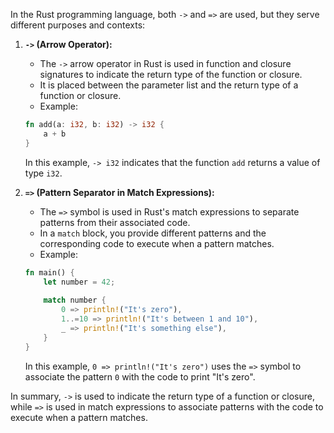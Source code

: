 In the Rust programming language, both `->` and `=>` are used, but they serve different purposes and contexts:

1. **`->` (Arrow Operator):**
   - The `->` arrow operator in Rust is used in function and closure signatures to indicate the return type of the function or closure.
   - It is placed between the parameter list and the return type of a function or closure.
   - Example:

   ```rust
   fn add(a: i32, b: i32) -> i32 {
       a + b
   }
   ```
   
   In this example, `-> i32` indicates that the function `add` returns a value of type `i32`.

2. **`=>` (Pattern Separator in Match Expressions):**
   - The `=>` symbol is used in Rust's match expressions to separate patterns from their associated code.
   - In a `match` block, you provide different patterns and the corresponding code to execute when a pattern matches.
   - Example:

   ```rust
   fn main() {
       let number = 42;
       
       match number {
           0 => println!("It's zero"),
           1..=10 => println!("It's between 1 and 10"),
           _ => println!("It's something else"),
       }
   }
   ```
   
   In this example, `0 => println!("It's zero")` uses the `=>` symbol to associate the pattern `0` with the code to print "It's zero".

In summary, `->` is used to indicate the return type of a function or closure, while `=>` is used in match expressions to associate patterns with the code to execute when a pattern matches.

